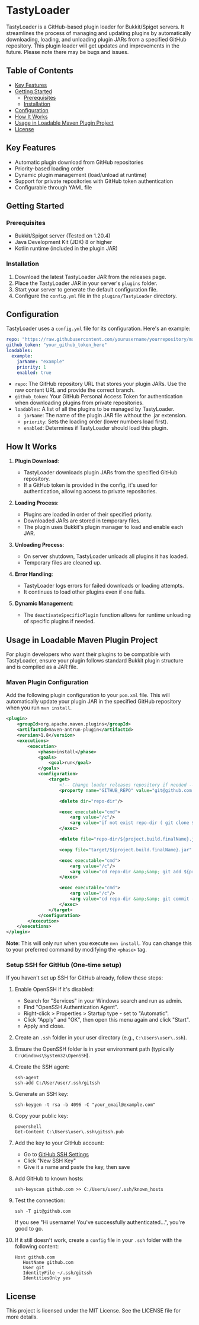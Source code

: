 # TastyLoader

TastyLoader is a GitHub-based plugin loader for Bukkit/Spigot servers. It streamlines the process of managing and updating plugins by automatically downloading, loading, and unloading plugin JARs from a specified GitHub repository. This plugin loader will get updates and improvements in the future. Please note there may be bugs and issues.

## Table of Contents
- [Key Features](#key-features)
- [Getting Started](#getting-started)
  - [Prerequisites](#prerequisites)
  - [Installation](#installation)
- [Configuration](#configuration)
- [How It Works](#how-it-works)
- [Usage in Loadable Maven Plugin Project](#usage-in-loadable-maven-plugin-project)
- [License](#license)

## Key Features

- Automatic plugin download from GitHub repositories
- Priority-based loading order
- Dynamic plugin management (load/unload at runtime)
- Support for private repositories with GitHub token authentication
- Configurable through YAML file

## Getting Started

### Prerequisites

- Bukkit/Spigot server (Tested on 1.20.4)
- Java Development Kit (JDK) 8 or higher
- Kotlin runtime (included in the plugin JAR)

### Installation

1. Download the latest TastyLoader JAR from the releases page.
2. Place the TastyLoader JAR in your server's `plugins` folder.
3. Start your server to generate the default configuration file.
4. Configure the `config.yml` file in the `plugins/TastyLoader` directory.

## Configuration

TastyLoader uses a `config.yml` file for its configuration. Here's an example:

```yaml
repo: "https://raw.githubusercontent.com/yourusername/yourrepository/main"
github_token: "your_github_token_here"
loadables:
  example:
    jarName: "example"
    priority: 1
    enabled: true
```

- `repo`: The GitHub repository URL that stores your plugin JARs. Use the raw content URL and provide the correct branch.
- `github_token`: Your GitHub Personal Access Token for authentication when downloading plugins from private repositories.
- `loadables`: A list of all the plugins to be managed by TastyLoader.
  - `jarName`: The name of the plugin JAR file without the .jar extension.
  - `priority`: Sets the loading order (lower numbers load first).
  - `enabled`: Determines if TastyLoader should load this plugin.

## How It Works

1. **Plugin Download**: 
   - TastyLoader downloads plugin JARs from the specified GitHub repository.
   - If a GitHub token is provided in the config, it's used for authentication, allowing access to private repositories.

2. **Loading Process**: 
   - Plugins are loaded in order of their specified priority.
   - Downloaded JARs are stored in temporary files.
   - The plugin uses Bukkit's plugin manager to load and enable each JAR.

3. **Unloading Process**: 
   - On server shutdown, TastyLoader unloads all plugins it has loaded.
   - Temporary files are cleaned up.

4. **Error Handling**: 
   - TastyLoader logs errors for failed downloads or loading attempts.
   - It continues to load other plugins even if one fails.

5. **Dynamic Management**: 
   - The `deactivateSpecificPlugin` function allows for runtime unloading of specific plugins if needed.

## Usage in Loadable Maven Plugin Project

For plugin developers who want their plugins to be compatible with TastyLoader, ensure your plugin follows standard Bukkit plugin structure and is compiled as a JAR file.

### Maven Plugin Configuration

Add the following plugin configuration to your `pom.xml` file. This will automatically update your plugin JAR in the specified GitHub repository when you run `mvn install`.

```xml
<plugin>
    <groupId>org.apache.maven.plugins</groupId>
    <artifactId>maven-antrun-plugin</artifactId>
    <version>1.8</version>
    <executions>
        <execution>
            <phase>install</phase>
            <goals>
                <goal>run</goal>
            </goals>
            <configuration>
                <target>
                    <!-- Change loader releases repository if needed -->
                    <property name="GITHUB_REPO" value="git@github.com:Tc554/loader-releases"/>

                    <delete dir="repo-dir"/>

                    <exec executable="cmd">
                        <arg value="/c"/>
                        <arg value="if not exist repo-dir ( git clone ${GITHUB_REPO} repo-dir ) else ( cd repo-dir &amp;&amp; git pull ${GITHUB_REPO} &amp;&amp; cd .. )"/>
                    </exec>

                    <delete file="repo-dir/${project.build.finalName}.jar"/>

                    <copy file="target/${project.build.finalName}.jar" tofile="repo-dir/${project.build.finalName}.jar"/>

                    <exec executable="cmd">
                        <arg value="/c"/>
                        <arg value="cd repo-dir &amp;&amp; git add ${project.build.finalName}.jar"/>
                    </exec>

                    <exec executable="cmd">
                        <arg value="/c"/>
                        <arg value="cd repo-dir &amp;&amp; git commit -m &quot;Updated jar&quot; &amp;&amp; git push ${GITHUB_REPO}"/>
                    </exec>
                </target>
            </configuration>
        </execution>
    </executions>
</plugin>
```

**Note**: This will only run when you execute `mvn install`. You can change this to your preferred command by modifying the `<phase>` tag.

### Setup SSH for GitHub (One-time setup)

If you haven't set up SSH for GitHub already, follow these steps:

1. Enable OpenSSH if it's disabled:
   - Search for "Services" in your Windows search and run as admin.
   - Find "OpenSSH Authentication Agent".
   - Right-click > Properties > Startup type - set to "Automatic".
   - Click "Apply" and "OK", then open this menu again and click "Start".
   - Apply and close.

2. Create an `.ssh` folder in your user directory (e.g., `C:\Users\user\.ssh`).

3. Ensure the OpenSSH folder is in your environment path (typically `C:\Windows\System32\OpenSSH`).

4. Create the SSH agent:
   ```
   ssh-agent
   ssh-add C:/User/user/.ssh/gitssh
   ```

5. Generate an SSH key:
   ```
   ssh-keygen -t rsa -b 4096 -C "your_email@example.com"
   ```

6. Copy your public key:
   ```
   powershell
   Get-Content C:\Users\user\.ssh\gitssh.pub
   ```

7. Add the key to your GitHub account:
   - Go to [GitHub SSH Settings](https://github.com/settings/keys)
   - Click "New SSH Key"
   - Give it a name and paste the key, then save

8. Add GitHub to known hosts:
   ```
   ssh-keyscan github.com >> C:/Users/user/.ssh/known_hosts
   ```

9. Test the connection:
   ```
   ssh -T git@github.com
   ```
   If you see "Hi username! You've successfully authenticated...", you're good to go.

10. If it still doesn't work, create a `config` file in your `.ssh` folder with the following content:
    ```
    Host github.com
       HostName github.com
       User git
       IdentityFile ~/.ssh/gitssh
       IdentitiesOnly yes
    ```

## License

This project is licensed under the MIT License. See the LICENSE file for more details.
